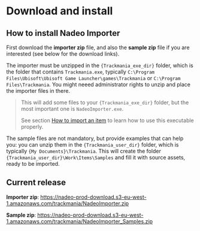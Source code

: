 # Download and install

## How to install Nadeo Importer

First download the **importer zip** file, and also the **sample zip** file if you are interested (see below for the download links).

The importer must be unzipped in the `{Trackmania_exe_dir}` folder, which is the folder that contains `Trackmania.exe`, typically `C:\Program Files\Ubisoft\Ubisoft Game Launcher\games\Trackmania` or `C:\Program Files\Trackmania`.
You might neeed administrator rights to unzip and place the importer files in there.

> This will add some files to your `{Trackmania_exe_dir}` folder, but the most important one is `NadeoImporter.exe`.
> 
> See section [How to import an item] to learn how to use this executable properly.

The sample files are not mandatory, but provide examples that can help you: you can unzip them in the `{Trackmania_user_dir}` folder, which is typically `{My Documents}\Trackmania`.
This will create the folder `{Trackmania_user_dir}\Work\Items\Samples` and fill it with source assets, ready to be imported.


## Current release

**Importer zip**: <https://nadeo-prod-download.s3-eu-west-1.amazonaws.com/trackmania/NadeoImporter.zip>

**Sample zip**: <https://nadeo-prod-download.s3-eu-west-1.amazonaws.com/trackmania/NadeoImporter_Samples.zip>


[How to import an item]: ../02-how-to-import-an-item/
